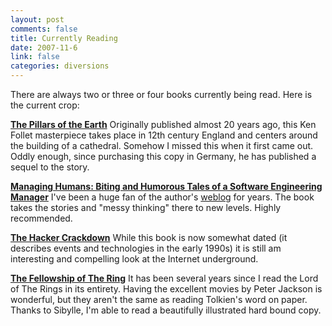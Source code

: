 ```yaml
--- 
layout: post
comments: false
title: Currently Reading
date: 2007-11-6
link: false
categories: diversions
---
```

There are always two or three or four books currently being read.  Here is the current crop:

<strong><a href="http://www.amazon.com/Pillars-Earth-Ken-Follett/dp/0451207149/ref=pd_bbs_sr_1/002-6749326-8913630?ie=UTF8&s=books&qid=1194381332&sr=8-1" title="The Pillars of the Earth">The Pillars of the Earth</a></strong>
Originally published almost 20 years ago, this Ken Follet masterpiece takes place in 12th century England and centers around the building of a cathedral.  Somehow I missed this when it first came out.  Oddly enough, since purchasing this copy in Germany, he has published a sequel to the story.

<strong><a href="http://www.amazon.com/Managing-Humans-Humorous-Software-Engineering/dp/159059844X/ref=pd_bbs_sr_1/002-6749326-8913630?ie=UTF8&s=books&qid=1194381396&sr=1-1" title="Managing Humans: Biting and Humorous Tales of a Software Engineering Manager">Managing Humans: Biting and Humorous Tales of a Software Engineering Manager</a></strong>
I've been a huge fan of the author's <a href="http://randsinrepose.com" title="Rands In Repose">weblog</a> for years.  The book takes the stories and "messy thinking" there to new levels.  Highly recommended.

<strong><a href="http://www.amazon.com/Hacker-Crackdown-Disorder-Electronic-Frontier/dp/055356370X/ref=pd_bbs_sr_1/002-6749326-8913630?ie=UTF8&s=books&qid=1194381517&sr=1-1" title="The Hacker Crackdown">The Hacker Crackdown</a></strong>
While this book is now somewhat dated (it describes events and technologies in the early 1990s) it is still am interesting and compelling look at the Internet underground.

<strong><a href="http://www.amazon.com/Lord-Rings-J-R-R-Tolkien/dp/0618260587/ref=sr_1_6/002-6749326-8913630?ie=UTF8&s=books&qid=1194381618&sr=1-6" title="The Fellowship of The Ring">The Fellowship of The Ring</a></strong>
It has been several years since I read the Lord of The Rings in its entirety.  Having the excellent movies by Peter Jackson is wonderful, but they aren't the same as reading Tolkien's word on paper.  Thanks to Sibylle, I'm able to read a beautifully illustrated hard bound copy.
